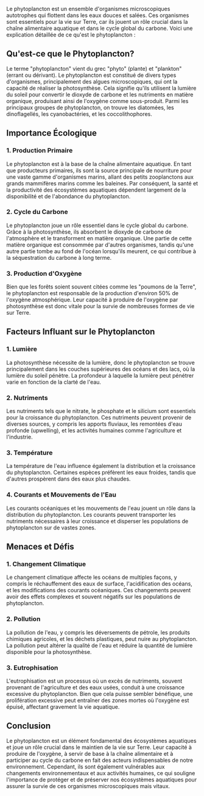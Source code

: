 Le phytoplancton est un ensemble d'organismes microscopiques autotrophes qui flottent dans les eaux douces et salées. Ces organismes sont essentiels pour la vie sur Terre, car ils jouent un rôle crucial dans la chaîne alimentaire aquatique et dans le cycle global du carbone. Voici une explication détaillée de ce qu'est le phytoplancton :

## Qu'est-ce que le Phytoplancton?

Le terme "phytoplancton" vient du grec "phyto" (plante) et "plankton" (errant ou dérivant). Le phytoplancton est constitué de divers types d'organismes, principalement des algues microscopiques, qui ont la capacité de réaliser la photosynthèse. Cela signifie qu'ils utilisent la lumière du soleil pour convertir le dioxyde de carbone et les nutriments en matière organique, produisant ainsi de l'oxygène comme sous-produit. Parmi les principaux groupes de phytoplancton, on trouve les diatomées, les dinoflagellés, les cyanobactéries, et les coccolithophores.

## Importance Écologique

### 1. **Production Primaire**

Le phytoplancton est à la base de la chaîne alimentaire aquatique. En tant que producteurs primaires, ils sont la source principale de nourriture pour une vaste gamme d'organismes marins, allant des petits zooplanctons aux grands mammifères marins comme les baleines. Par conséquent, la santé et la productivité des écosystèmes aquatiques dépendent largement de la disponibilité et de l'abondance du phytoplancton.

### 2. **Cycle du Carbone**

Le phytoplancton joue un rôle essentiel dans le cycle global du carbone. Grâce à la photosynthèse, ils absorbent le dioxyde de carbone de l'atmosphère et le transforment en matière organique. Une partie de cette matière organique est consommée par d'autres organismes, tandis qu'une autre partie tombe au fond de l'océan lorsqu'ils meurent, ce qui contribue à la séquestration du carbone à long terme.

### 3. **Production d'Oxygène**

Bien que les forêts soient souvent citées comme les "poumons de la Terre", le phytoplancton est responsable de la production d'environ 50% de l'oxygène atmosphérique. Leur capacité à produire de l'oxygène par photosynthèse est donc vitale pour la survie de nombreuses formes de vie sur Terre.

## Facteurs Influant sur le Phytoplancton

### 1. **Lumière**

La photosynthèse nécessite de la lumière, donc le phytoplancton se trouve principalement dans les couches supérieures des océans et des lacs, où la lumière du soleil pénètre. La profondeur à laquelle la lumière peut pénétrer varie en fonction de la clarté de l'eau.

### 2. **Nutriments**

Les nutriments tels que le nitrate, le phosphate et le silicium sont essentiels pour la croissance du phytoplancton. Ces nutriments peuvent provenir de diverses sources, y compris les apports fluviaux, les remontées d'eau profonde (upwelling), et les activités humaines comme l'agriculture et l'industrie.

### 3. **Température**

La température de l'eau influence également la distribution et la croissance du phytoplancton. Certaines espèces préfèrent les eaux froides, tandis que d'autres prospèrent dans des eaux plus chaudes.

### 4. **Courants et Mouvements de l'Eau**

Les courants océaniques et les mouvements de l'eau jouent un rôle dans la distribution du phytoplancton. Les courants peuvent transporter les nutriments nécessaires à leur croissance et disperser les populations de phytoplancton sur de vastes zones.

## Menaces et Défis

### 1. **Changement Climatique**

Le changement climatique affecte les océans de multiples façons, y compris le réchauffement des eaux de surface, l'acidification des océans, et les modifications des courants océaniques. Ces changements peuvent avoir des effets complexes et souvent négatifs sur les populations de phytoplancton.

### 2. **Pollution**

La pollution de l'eau, y compris les déversements de pétrole, les produits chimiques agricoles, et les déchets plastiques, peut nuire au phytoplancton. La pollution peut altérer la qualité de l'eau et réduire la quantité de lumière disponible pour la photosynthèse.

### 3. **Eutrophisation**

L'eutrophisation est un processus où un excès de nutriments, souvent provenant de l'agriculture et des eaux usées, conduit à une croissance excessive du phytoplancton. Bien que cela puisse sembler bénéfique, une prolifération excessive peut entraîner des zones mortes où l'oxygène est épuisé, affectant gravement la vie aquatique.

## Conclusion

Le phytoplancton est un élément fondamental des écosystèmes aquatiques et joue un rôle crucial dans le maintien de la vie sur Terre. Leur capacité à produire de l'oxygène, à servir de base à la chaîne alimentaire et à participer au cycle du carbone en fait des acteurs indispensables de notre environnement. Cependant, ils sont également vulnérables aux changements environnementaux et aux activités humaines, ce qui souligne l'importance de protéger et de préserver nos écosystèmes aquatiques pour assurer la survie de ces organismes microscopiques mais vitaux.